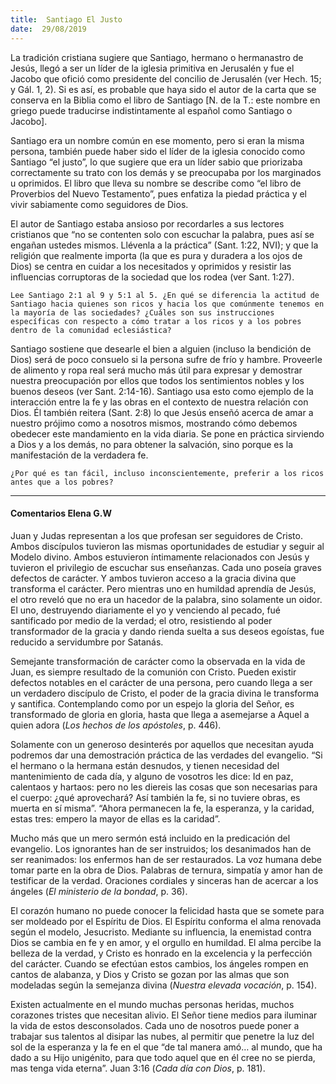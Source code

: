 ```yaml
---
title:  Santiago El Justo
date:  29/08/2019
---
```


La tradición cristiana sugiere que Santiago, hermano o hermanastro de Jesús, llegó a ser un líder de la iglesia primitiva en Jerusalén y fue el Jacobo que ofició como presidente del concilio de Jerusalén (ver Hech. 15; y Gál. 1, 2). Si es así, es probable que haya sido el autor de la carta que se conserva en la Biblia como el libro de Santiago [N. de la T.: este nombre en griego puede traducirse indistintamente al español como Santiago o Jacobo].

Santiago era un nombre común en ese momento, pero si eran la misma persona, también puede haber sido el líder de la iglesia conocido como Santiago “el justo”, lo que sugiere que era un líder sabio que priorizaba correctamente su trato con los demás y se preocupaba por los marginados u oprimidos. El libro que lleva su nombre se describe como “el libro de Proverbios del Nuevo Testamento”, pues enfatiza la piedad práctica y el vivir sabiamente como seguidores de Dios.

El autor de Santiago estaba ansioso por recordarles a sus lectores cristianos que “no se contenten solo con escuchar la palabra, pues así se engañan ustedes mismos. Llévenla a la práctica” (Sant. 1:22, NVI); y que la religión que realmente importa (la que es pura y duradera a los ojos de Dios) se centra en cuidar a los necesitados y oprimidos y resistir las influencias corruptoras de la sociedad que los rodea (ver Sant. 1:27).

`Lee Santiago 2:1 al 9 y 5:1 al 5. ¿En qué se diferencia la actitud de Santiago hacia quienes son ricos y hacia los que comúnmente tenemos en la mayoría de las sociedades? ¿Cuáles son sus instrucciones específicas con respecto a cómo tratar a los ricos y a los pobres dentro de la comunidad eclesiástica?`

Santiago sostiene que desearle el bien a alguien (incluso la bendición de Dios) será de poco consuelo si la persona sufre de frío y hambre. Proveerle de alimento y ropa real será mucho más útil para expresar y demostrar nuestra preocupación por ellos que todos los sentimientos nobles y los buenos deseos (ver Sant. 2:14-16). Santiago usa esto como ejemplo de la interacción entre la fe y las obras en el contexto de nuestra relación con Dios. Él también reitera (Sant. 2:8) lo que Jesús enseñó acerca de amar a nuestro prójimo como a nosotros mismos, mostrando cómo debemos obedecer este mandamiento en la vida diaria. Se pone en práctica sirviendo a Dios y a los demás, no para obtener la salvación, sino porque es la manifestación de la verdadera fe.

`¿Por qué es tan fácil, incluso inconscientemente, preferir a los ricos antes que a los pobres?`

---

#### Comentarios Elena G.W

Juan y Judas representan a los que profesan ser seguidores de Cristo. Ambos discípulos tuvieron las mismas oportunidades de estudiar y seguir al Modelo divino. Ambos estuvieron íntimamente relacionados con Jesús y tuvieron el privilegio de escuchar sus enseñanzas. Cada uno poseía graves defectos de carácter. Y ambos tuvieron acceso a la gracia divina que transforma el carácter. Pero mientras uno en humildad aprendía de Jesús, el otro reveló que no era un hacedor de la palabra, sino solamente un oidor. El uno, destruyendo diariamente el yo y venciendo al pecado, fué santificado por medio de la verdad; el otro, resistiendo al poder transformador de la gracia y dando rienda suelta a sus deseos egoístas, fue reducido a servidumbre por Satanás.

Semejante transformación de carácter como la observada en la vida de Juan, es siempre resultado de la comunión con Cristo. Pueden existir defectos notables en el carácter de una persona, pero cuando llega a ser un verdadero discípulo de Cristo, el poder de la gracia divina le transforma y santifica. Contemplando como por un espejo la gloria del Señor, es transformado de gloria en gloria, hasta que llega a asemejarse a Aquel a quien adora (_Los hechos de los apóstoles_, p. 446).

Solamente con un generoso desinterés por aquellos que necesitan ayuda podremos dar una demostración práctica de las verdades del evangelio. “Si el hermano o la hermana están desnudos, y tienen necesidad del mantenimiento de cada día, y alguno de vosotros les dice: Id en paz, calentaos y hartaos: pero no les diereis las cosas que son necesarias para el cuerpo: ¿qué aprovechará? Así también la fe, si no tuviere obras, es muerta en sí misma”. “Ahora permanecen la fe, la esperanza, y la caridad, estas tres: empero la mayor de ellas es la caridad”.

Mucho más que un mero sermón está incluido en la predicación del evangelio. Los ignorantes han de ser instruidos; los desanimados han de ser reanimados: los enfermos han de ser restaurados. La voz humana debe tomar parte en la obra de Dios. Palabras de ternura, simpatía y amor han de testificar de la verdad. Oraciones cordiales y sinceras han de acercar a los ángeles (_El ministerio de la bondad_, p. 36).

El corazón humano no puede conocer la felicidad hasta que se somete para ser moldeado por el Espíritu de Dios. El Espíritu conforma el alma renovada según el modelo, Jesucristo. Mediante su influencia, la enemistad contra Dios se cambia en fe y en amor, y el orgullo en humildad. El alma percibe la belleza de la verdad, y Cristo es honrado en la excelencia y la perfección del carácter. Cuando se efectúan estos cambios, los ángeles rompen en cantos de alabanza, y Dios y Cristo se gozan por las almas que son modeladas según la semejanza divina (_Nuestra elevada vocación_, p. 154).

Existen actualmente en el mundo muchas personas heridas, muchos corazones tristes que necesitan alivio. El Señor tiene medios para iluminar la vida de estos desconsolados. Cada uno de nosotros puede poner a trabajar sus talentos al disipar las nubes, al permitir que penetre la luz del sol de la esperanza y la fe en el que “de tal manera amó… al mundo, que ha dado a su Hijo unigénito, para que todo aquel que en él cree no se pierda, mas tenga vida eterna”. Juan 3:16 (_Cada día con Dios_, p. 181).